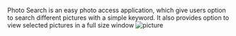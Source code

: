 Photo Search is an easy photo access application, which give users option to search different pictures with a simple keyword. It also provides option to view selected pictures in a full size window
![picture](https://user-images.githubusercontent.com/47089491/155260985-4adabe6a-f4a8-43b4-b6af-6ec84d9a6424.jpg)
